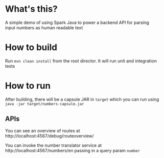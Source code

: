 # What's this?

A simple demo of using Spark Java to power a backend API for parsing input numbers as human readable text

# How to build

Run `mvn clean install` from the root director.  It will run unit and integration tests

# How to run

After building, there will be a capsule JAR in `target` which you can run using `java -jar target/numbers-capsule.jar`

## APIs

You can see an overview of routes at http://localhost:4567/debug/routeoverview/

You can invoke the number translator service at http://localhost:4567/numbers/en passing in a query param `number`
